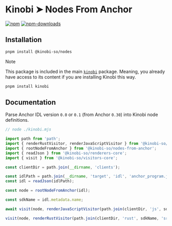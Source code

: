 # Kinobi ➤ Nodes From Anchor

[![npm][npm-image]][npm-url]
[![npm-downloads][npm-downloads-image]][npm-url]

[npm-downloads-image]: https://img.shields.io/npm/dm/@kinobi-so/nodes.svg?style=flat
[npm-image]: https://img.shields.io/npm/v/@kinobi-so/nodes.svg?style=flat&label=%40kinobi-so%2Fnodes
[npm-url]: https://www.npmjs.com/package/@kinobi-so/nodes

## Installation

```sh
pnpm install @kinobi-so/nodes
```

> [!NOTE]
> This package is included in the main [`kinobi`](../library) package. Meaning, you already have access to its content if you are installing Kinobi this way.
>
> ```sh
> pnpm install kinobi
> ```

## Documentation

Parse Anchor IDL version `0.0` or `0.1` (from Anchor `0.30`) into Kinobi node definitions.

```javascript
// node ./kinobi.mjs

import path from 'path';
import { renderRustVisitor, renderJavaScriptVisitor } from '@kinobi-so/renderers';
import { rootNodeFromAnchor } from '@kinobi-so/nodes-from-anchor';
import { readJson } from '@kinobi-so/renderers-core';
import { visit } from '@kinobi-so/visitors-core';

const clientDir = path.join(__dirname, 'clients');

const idlPath = path.join(__dirname, 'target', 'idl', 'anchor_program.json');
const idl = readJson(idlPath);

const node = rootNodeFromAnchor(idl);

const sdkName = idl.metadata.name;

await visit(node, renderJavaScriptVisitor(path.join(clientDir, 'js', sdkName, 'src', 'generated')));

visit(node, renderRustVisitor(path.join(clientDir, 'rust', sdkName, 'src', 'generated'), { format: true }));
```
